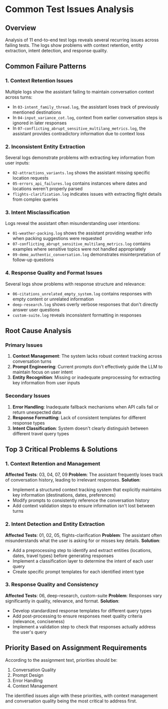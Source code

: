 # Common Test Issues Analysis

## Overview
Analysis of 11 end-to-end test logs reveals several recurring issues across failing tests. The logs show problems with context retention, entity extraction, intent detection, and response quality.

## Common Failure Patterns

### 1. Context Retention Issues
Multiple logs show the assistant failing to maintain conversation context across turns:
- In `03-intent_family_thread.log`, the assistant loses track of previously mentioned destinations
- In `04-input_variance_cot.log`, context from earlier conversation steps is ignored in later responses
- In `07-conflicting_abrupt_sensitive_multilang_metrics.log`, the assistant provides contradictory information due to context loss

### 2. Inconsistent Entity Extraction
Several logs demonstrate problems with extracting key information from user inputs:
- `02-attractions_variants.log` shows the assistant missing specific location requests
- `05-errors_api_failures.log` contains instances where dates and locations weren't properly parsed
- `flights-clarification.log` indicates issues with extracting flight details from complex queries

### 3. Intent Misclassification
Logs reveal the assistant often misunderstanding user intentions:
- `01-weather-packing.log` shows the assistant providing weather info when packing suggestions were requested
- `07-conflicting_abrupt_sensitive_multilang_metrics.log` contains examples where sensitive topics were not handled appropriately
- `09-demo_authentic_conversation.log` demonstrates misinterpretation of follow-up questions

### 4. Response Quality and Format Issues
Several logs show problems with response structure and relevance:
- `06-citations_unrelated_empty_system.log` contains responses with empty content or unrelated information
- `deep-research.log` shows overly verbose responses that don't directly answer user questions
- `custom-suite.log` reveals inconsistent formatting in responses

## Root Cause Analysis

### Primary Issues
1. **Context Management**: The system lacks robust context tracking across conversation turns
2. **Prompt Engineering**: Current prompts don't effectively guide the LLM to maintain focus on user intent
3. **Entity Recognition**: Missing or inadequate preprocessing for extracting key information from user inputs

### Secondary Issues
1. **Error Handling**: Inadequate fallback mechanisms when API calls fail or return unexpected data
2. **Response Formatting**: Lack of consistent templates for different response types
3. **Intent Classification**: System doesn't clearly distinguish between different travel query types

## Top 3 Critical Problems & Solutions

### 1. Context Retention and Management
**Affected Tests**: 03, 04, 07, 09
**Problem**: The assistant frequently loses track of conversation history, leading to irrelevant responses.
**Solution**: 
- Implement a structured context tracking system that explicitly maintains key information (destinations, dates, preferences)
- Modify prompts to consistently reference the conversation history
- Add context validation steps to ensure information isn't lost between turns

### 2. Intent Detection and Entity Extraction
**Affected Tests**: 01, 02, 05, flights-clarification
**Problem**: The assistant often misunderstands what the user is asking for or misses key details.
**Solution**:
- Add a preprocessing step to identify and extract entities (locations, dates, travel types) before generating responses
- Implement a classification layer to determine the intent of each user query
- Create specific prompt templates for each identified intent type

### 3. Response Quality and Consistency
**Affected Tests**: 06, deep-research, custom-suite
**Problem**: Responses vary significantly in quality, relevance, and format.
**Solution**:
- Develop standardized response templates for different query types
- Add post-processing to ensure responses meet quality criteria (relevance, conciseness)
- Implement a validation step to check that responses actually address the user's query

## Priority Based on Assignment Requirements
According to the assignment text, priorities should be:
1. Conversation Quality
2. Prompt Design
3. Error Handling
4. Context Management

The identified issues align with these priorities, with context management and conversation quality being the most critical to address first.